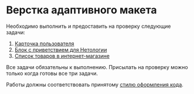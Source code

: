 # Верстка адаптивного макета

Необходимо выполнить и предоставить на проверку следующие задачи:

1. [Карточка пользователя](./user-card/)
2. [Блок с приветствием для Нетологии](./welcome-block/)
3. [Список товаров в интернет-магазине](./product-list/)

Все задачи обязательны к выполнению. Присылать на проверку можно только когда готовы все три задачи.

Работы должны соответствовать принятому [стилю оформления кода](https://github.com/netology-code/codestyle/tree/master/css).
